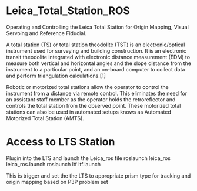 # Leica_Total_Station_ROS

Operating and Controlling the Leica Total Station for Origin Mapping, Visual Servoing and Reference Fiducial. 

A total station (TS) or total station theodolite (TST) is an electronic/optical instrument used for surveying and building construction. It is an electronic transit theodolite integrated with electronic distance measurement (EDM) to measure both vertical and horizontal angles and the slope distance from the instrument to a particular point, and an on-board computer to collect data and perform triangulation calculations.[1]

Robotic or motorized total stations allow the operator to control the instrument from a distance via remote control. This eliminates the need for an assistant staff member as the operator holds the retroreflector and controls the total station from the observed point. These motorized total stations can also be used in automated setups knows as Automated Motorized Total Station (AMTS). 

# Access to LTS Station 
Plugin into the LTS and launch the Leica_ros file 
roslaunch leica_ros leica_ros.launch 
roslaunch ltf ltf.launch 

This is trigger and set the the LTS to appropriate prism type for tracking and origin mapping based on P3P problem set

